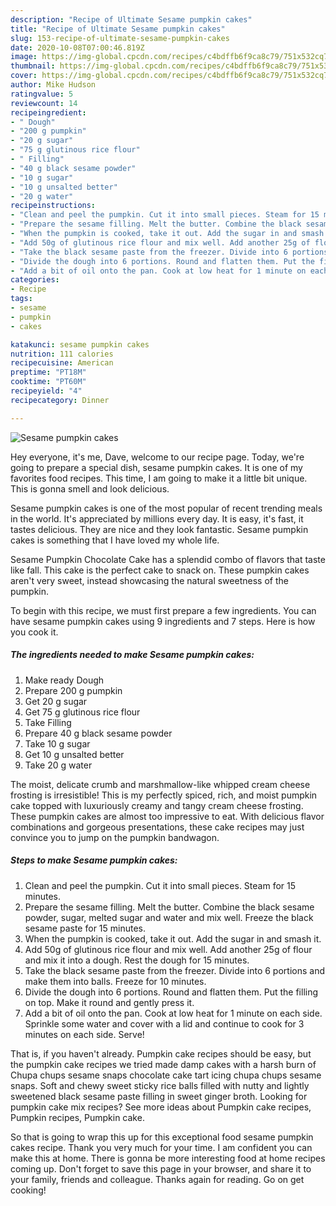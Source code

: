 ```yaml
---
description: "Recipe of Ultimate Sesame pumpkin cakes"
title: "Recipe of Ultimate Sesame pumpkin cakes"
slug: 153-recipe-of-ultimate-sesame-pumpkin-cakes
date: 2020-10-08T07:00:46.819Z
image: https://img-global.cpcdn.com/recipes/c4bdffb6f9ca8c79/751x532cq70/sesame-pumpkin-cakes-recipe-main-photo.jpg
thumbnail: https://img-global.cpcdn.com/recipes/c4bdffb6f9ca8c79/751x532cq70/sesame-pumpkin-cakes-recipe-main-photo.jpg
cover: https://img-global.cpcdn.com/recipes/c4bdffb6f9ca8c79/751x532cq70/sesame-pumpkin-cakes-recipe-main-photo.jpg
author: Mike Hudson
ratingvalue: 5
reviewcount: 14
recipeingredient:
- " Dough"
- "200 g pumpkin"
- "20 g sugar"
- "75 g glutinous rice flour"
- " Filling"
- "40 g black sesame powder"
- "10 g sugar"
- "10 g unsalted better"
- "20 g water"
recipeinstructions:
- "Clean and peel the pumpkin. Cut it into small pieces. Steam for 15 minutes."
- "Prepare the sesame filling. Melt the butter. Combine the black sesame powder, sugar, melted sugar and water and mix well. Freeze the black sesame paste for 15 minutes."
- "When the pumpkin is cooked, take it out. Add the sugar in and smash it."
- "Add 50g of glutinous rice flour and mix well. Add another 25g of flour and mix it into a dough. Rest the dough for 15 minutes."
- "Take the black sesame paste from the freezer. Divide into 6 portions and make them into balls. Freeze for 10 minutes."
- "Divide the dough into 6 portions. Round and flatten them. Put the filling on top. Make it round and gently press it."
- "Add a bit of oil onto the pan. Cook at low heat for 1 minute on each side. Sprinkle some water and cover with a lid and continue to cook for 3 minutes on each side. Serve!"
categories:
- Recipe
tags:
- sesame
- pumpkin
- cakes

katakunci: sesame pumpkin cakes 
nutrition: 111 calories
recipecuisine: American
preptime: "PT18M"
cooktime: "PT60M"
recipeyield: "4"
recipecategory: Dinner

---
```



![Sesame pumpkin cakes](https://img-global.cpcdn.com/recipes/c4bdffb6f9ca8c79/751x532cq70/sesame-pumpkin-cakes-recipe-main-photo.jpg)

Hey everyone, it's me, Dave, welcome to our recipe page. Today, we're going to prepare a special dish, sesame pumpkin cakes. It is one of my favorites food recipes. This time, I am going to make it a little bit unique. This is gonna smell and look delicious.

Sesame pumpkin cakes is one of the most popular of recent trending meals in the world. It's appreciated by millions every day. It is easy, it's fast, it tastes delicious. They are nice and they look fantastic. Sesame pumpkin cakes is something that I have loved my whole life.

Sesame Pumpkin Chocolate Cake has a splendid combo of flavors that taste like fall. This cake is the perfect cake to snack on. These pumpkin cakes aren&#39;t very sweet, instead showcasing the natural sweetness of the pumpkin.


To begin with this recipe, we must first prepare a few ingredients. You can have sesame pumpkin cakes using 9 ingredients and 7 steps. Here is how you cook it.

<!--inarticleads1-->

##### The ingredients needed to make Sesame pumpkin cakes:

1. Make ready  Dough
1. Prepare 200 g pumpkin
1. Get 20 g sugar
1. Get 75 g glutinous rice flour
1. Take  Filling
1. Prepare 40 g black sesame powder
1. Take 10 g sugar
1. Get 10 g unsalted better
1. Take 20 g water


The moist, delicate crumb and marshmallow-like whipped cream cheese frosting is irresistible! This is my perfectly spiced, rich, and moist pumpkin cake topped with luxuriously creamy and tangy cream cheese frosting. These pumpkin cakes are almost too impressive to eat. With delicious flavor combinations and gorgeous presentations, these cake recipes may just convince you to jump on the pumpkin bandwagon. 

<!--inarticleads2-->

##### Steps to make Sesame pumpkin cakes:

1. Clean and peel the pumpkin. Cut it into small pieces. Steam for 15 minutes.
1. Prepare the sesame filling. Melt the butter. Combine the black sesame powder, sugar, melted sugar and water and mix well. Freeze the black sesame paste for 15 minutes.
1. When the pumpkin is cooked, take it out. Add the sugar in and smash it.
1. Add 50g of glutinous rice flour and mix well. Add another 25g of flour and mix it into a dough. Rest the dough for 15 minutes.
1. Take the black sesame paste from the freezer. Divide into 6 portions and make them into balls. Freeze for 10 minutes.
1. Divide the dough into 6 portions. Round and flatten them. Put the filling on top. Make it round and gently press it.
1. Add a bit of oil onto the pan. Cook at low heat for 1 minute on each side. Sprinkle some water and cover with a lid and continue to cook for 3 minutes on each side. Serve!


That is, if you haven&#39;t already. Pumpkin cake recipes should be easy, but the pumpkin cake recipes we tried made damp cakes with a harsh burn of Chupa chups sesame snaps chocolate cake tart icing chupa chups sesame snaps. Soft and chewy sweet sticky rice balls filled with nutty and lightly sweetened black sesame paste filling in sweet ginger broth. Looking for pumpkin cake mix recipes? See more ideas about Pumpkin cake recipes, Pumpkin recipes, Pumpkin cake. 

So that is going to wrap this up for this exceptional food sesame pumpkin cakes recipe. Thank you very much for your time. I am confident you can make this at home. There is gonna be more interesting food at home recipes coming up. Don't forget to save this page in your browser, and share it to your family, friends and colleague. Thanks again for reading. Go on get cooking!
